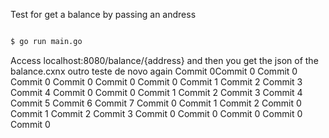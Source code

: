 Test for get a balance by passing an andress

```sh

$ go run main.go

```
Access localhost:8080/balance/{address} and then you get the json of the balance.cxnx outro teste de novo again
Commit 0Commit 0
Commit 0
Commit 0
Commit 0
Commit 0
Commit 0
Commit 1
Commit 2
Commit 3
Commit 4
Commit 0
Commit 0
Commit 1
Commit 2
Commit 3
Commit 4
Commit 5
Commit 6
Commit 7
Commit 0
Commit 1
Commit 2
Commit 0
Commit 1
Commit 2
Commit 3
Commit 0
Commit 0
Commit 0
Commit 0
Commit 0
